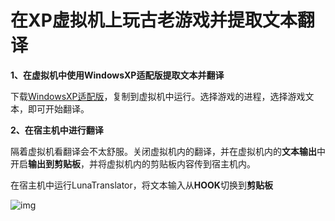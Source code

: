 # 在XP虚拟机上玩古老游戏并提取文本翻译

**1、在虚拟机中使用WindowsXP适配版提取文本并翻译**

下载[WindowsXP适配版](https://lunatranslator.org/Resource/DownloadLuna/xp)，复制到虚拟机中运行。选择游戏的进程，选择游戏文本，即可开始翻译。


**2、在宿主机中进行翻译**

隔着虚拟机看翻译会不太舒服。关闭虚拟机内的翻译，并在虚拟机内的**文本输出**中开启**输出到剪贴板**，并将虚拟机内的剪贴板内容传到宿主机内。


在宿主机中运行LunaTranslator，将文本输入从**HOOK**切换到**剪贴板**


![img](https://image.lunatranslator.org/zh/playonxp/copy.png)